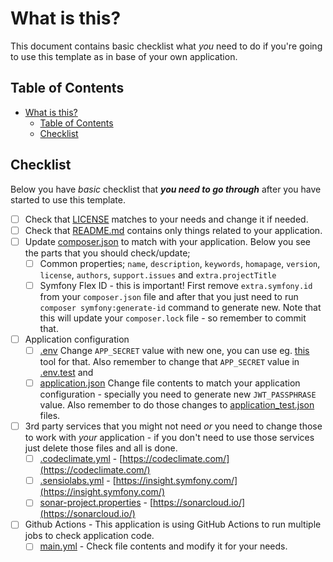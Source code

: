 # What is this?

This document contains basic checklist what _you_ need to do if you're going to
use this template as in base of your own application.

## Table of Contents

* [What is this?](#what-is-this)
  * [Table of Contents](#table-of-contents)
  * [Checklist](#checklist)

## Checklist

Below you have _basic_ checklist that **_you need to go through_** after you have
started to use this template.

* [ ] Check that [LICENSE](../LICENSE) matches to your needs and change it if
      needed.
* [ ] Check that [README.md](../README.md) contains only things related to your
      application.
* [ ] Update [composer.json](../composer.json) to match with your application.
      Below you see the parts that you should check/update;
  * [ ] Common properties; `name`, `description`, `keywords`, `homapage`,
        `version`, `license`, `authors`, `support.issues` and
        `extra.projectTitle`
  * [ ] Symfony Flex ID - this is important! First remove `extra.symfony.id`
        from your `composer.json` file and after that you just need to run
        `composer symfony:generate-id` command to generate new. Note that
        this will update your `composer.lock` file - so remember to commit
        that.
* [ ] Application configuration
  * [ ] [.env](../.env) Change `APP_SECRET` value with new one, you can use
        eg. [this](http://nux.net/secret) tool for that. Also remember to
        change that `APP_SECRET` value in [.env.test](../.env.test) and
  * [ ] [application.json](../secrets/application.json) Change file contents
        to match your application configuration - specially you need to
        generate new `JWT_PASSPHRASE` value. Also remember to do those
        changes to [application_test.json](../secrets/application_test.json)
        files.
* [ ] 3rd party services that you might not need _or_ you need to change those
      to work with _your_ application - if you don't need to use those services
      just delete those files and all is done.
  * [ ] [.codeclimate.yml](../.codeclimate.yml) - [https://codeclimate.com/](https://codeclimate.com/)
  * [ ] [.sensiolabs.yml](../.sensiolabs.yml) - [https://insight.symfony.com/](https://insight.symfony.com/)
  * [ ] [sonar-project.properties](../sonar-project.properties) - [https://sonarcloud.io/](https://sonarcloud.io/)
* [ ] Github Actions - This application is using GitHub Actions to run multiple
      jobs to check application code.
  * [ ] [main.yml](../.github/workflows/main.yml) - Check file contents and
        modify it for your needs.
